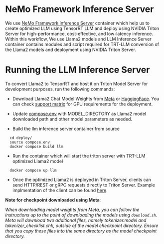 # NeMo Framework Inference Server

We use [NeMo Framework Inference Server](https://docs.nvidia.com/nemo-framework/user-guide/latest/deployingthenemoframeworkmodel.html) container which help us to create optimized LLM using TensorRT LLM and deploy using NVIDIA Triton Server for high-performance, cost-effective, and low-latency inference. Within this workflow, We use Llama2 models and LLM Inference Server container contains modules and script required for TRT-LLM conversion of the Llama2 models and deployment using NVIDIA Triton Server.


# Running the LLM Inference Server

To convert Llama2 to TensorRT and host it on Triton Model Server for development purposes, run the following commands:

- Download Llama2 Chat Model Weights from [Meta](https://ai.meta.com/resources/models-and-libraries/llama-downloads/) or [HuggingFace](https://huggingface.co/meta-llama/Llama-2-13b-chat-hf/). You can check [support matrix](../docs/support_matrix.md) for GPU requirements for the deployment.

- Update [compose.env](../deploy/compose.env) with MODEL_DIRECTORY as Llama2 model downloaded path and other model parameters as needed.

- Build the llm inference server container from source
```
  cd deploy/
  source compose.env
  docker compose build llm
```
- Run the container which will start the triton server with TRT-LLM optimized Llama2 model
```
  docker compose up llm
```

- Once the optimized Llama2 is deployed in Triton Server, clients can send HTTP/REST or gRPC requests directly to Triton Server. Example implmentation of the client can be found [here](../../integrations/langchain/llms/triton_trt_llm.py).



**Note for checkpoint downloaded using Meta**:

*When downloading model weights from Meta, you can follow the instructions up to the point of downloading the models using ``download.sh``. Meta will download two additional files, namely tokenizer.model and tokenizer_checklist.chk, outside of the model checkpoint directory. Ensure that you copy these files into the same directory as the model checkpoint directory.*
